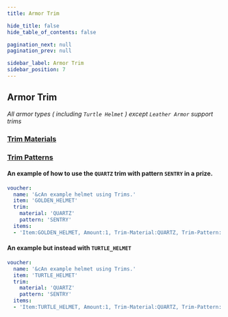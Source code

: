 ```yaml
---
title: Armor Trim

hide_title: false
hide_table_of_contents: false

pagination_next: null
pagination_prev: null

sidebar_label: Armor Trim
sidebar_position: 7
---
```

## Armor Trim
*All armor types ( including `Turtle Helmet` ) except `Leather Armor` support trims*

### [Trim Materials](https://jd.papermc.io/paper/1.20/org/bukkit/inventory/meta/trim/TrimMaterial.html)

### [Trim Patterns](https://jd.papermc.io/paper/1.20/org/bukkit/inventory/meta/trim/TrimPattern.html)

#### An example of how to use the `QUARTZ` trim with pattern `SENTRY` in a prize.
```yml
voucher:
  name: '&cAn example helmet using Trims.'
  item: 'GOLDEN_HELMET'
  trim:
    material: 'QUARTZ'
    pattern: 'SENTRY'
  items:
  - 'Item:GOLDEN_HELMET, Amount:1, Trim-Material:QUARTZ, Trim-Pattern: SENTRY, Name: &cAn example helmet using Trims.'
```

#### An example but instead with `TURTLE_HELMET`
```yml
voucher:
  name: '&cAn example helmet using Trims.'
  item: 'TURTLE_HELMET'
  trim:
    material: 'QUARTZ'
    pattern: 'SENTRY'
  items:
  - 'Item:TURTLE_HELMET, Amount:1, Trim-Material:QUARTZ, Trim-Pattern: SENTRY, Name: &cAn example helmet using Trims.'
```